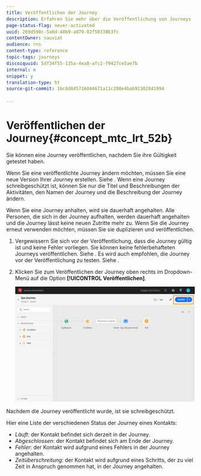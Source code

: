 ```yaml
---
title: Veröffentlichen der Journey
description: Erfahren Sie mehr über die Veröffentlichung von Journeys
page-status-flag: never-activated
uuid: 269d590c-5a6d-40b9-a879-02f5033863fc
contentOwner: sauviat
audience: rns
content-type: reference
topic-tags: journeys
discoiquuid: 5df34f55-135a-4ea8-afc2-f9427ce5ae7b
internal: n
snippet: y
translation-type: ht
source-git-commit: 1bc8d845716044671a11c200e4bab92302841994

---
```



# Veröffentlichen der Journey{#concept_mtc_lrt_52b}

Sie können eine Journey veröffentlichen, nachdem Sie ihre Gültigkeit getestet haben.

Wenn Sie eine veröffentlichte Journey ändern möchten, müssen Sie eine neue Version Ihrer Journey erstellen. Siehe [](../building-journeys/journey-versions.md). Wenn eine Journey schreibgeschützt ist, können Sie nur die Titel und Beschreibungen der Aktivitäten, den Namen der Journey und die Beschreibung der Journey ändern.

Wenn Sie eine Journey anhalten, wird sie dauerhaft angehalten. Alle Personen, die sich in der Journey aufhalten, werden dauerhaft angehalten und die Journey lässt keine neuen Zutritte mehr zu. Wenn Sie die Journey erneut verwenden möchten, müssen Sie sie duplizieren und veröffentlichen.

1. Vergewissern Sie sich vor der Veröffentlichung, dass die Journey gültig ist und keine Fehler vorliegen. Sie können keine fehlerbehafteten Journeys veröffentlichen. Siehe [](../about/troubleshooting.md#section_h3q_kqk_fhb). Es wird auch empfohlen, die Journey vor der Veröffentlichung zu testen. Siehe [](../building-journeys/testing-the-journey.md).
1. Klicken Sie zum Veröffentlichen der Journey oben rechts im Dropdown-Menü auf die Option **[!UICONTROL Veröffentlichen]**.

   ![](../assets/journeyuc1_18.png)

Nachdem die Journey veröffentlicht wurde, ist sie schreibgeschützt.

Hier eine Liste der verschiedenen Status der Journey eines Kontakts:

* _Läuft_: der Kontakt befindet sich derzeit in der Journey.
* _Abgeschlossen_: der Kontakt befindet sich am Ende der Journey.
* _Fehler_: der Kontakt wird aufgrund eines Fehlers in der Journey angehalten.
* _Zeitüberschreitung_: der Kontakt wird aufgrund eines Schritts, der zu viel Zeit in Anspruch genommen hat, in der Journey angehalten.